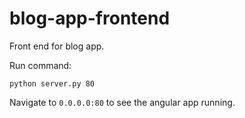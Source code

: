 # blog-app-frontend

Front end for blog app.

Run command: 

    python server.py 80
    
Navigate to `0.0.0.0:80` to see the angular app running.